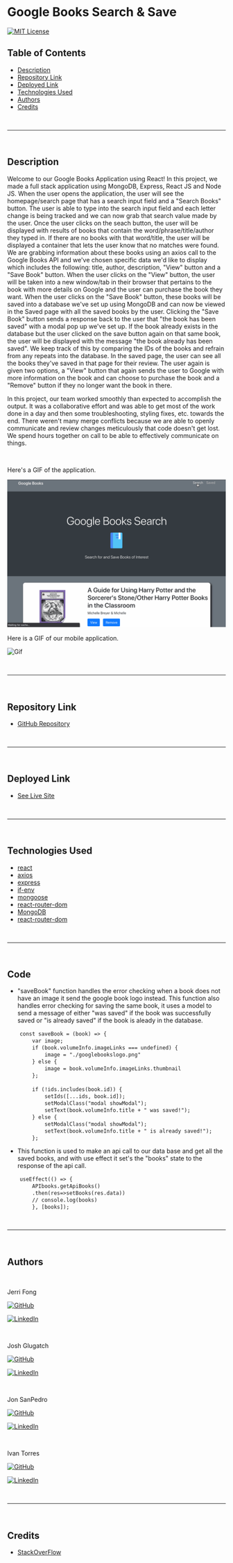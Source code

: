 # Google Books Search & Save


[![MIT License](https://img.shields.io/badge/License-MIT-blue.svg)](https://www.mit.edu/~amini/LICENSE.md)

## Table of Contents
* [Description](#Description)
* [Repository Link](#repository-link)
* [Deployed Link](#deployed-link)
* [Technologies Used](#Technologies-Used)
* [Authors](#Authors)
* [Credits](#Credits)

<br>
<hr>
<br>


## Description 

Welcome to our Google Books Application using React! In this project, we made a full stack application using MongoDB, Express, React JS and Node JS. When the user opens the application, the user will see the homepage/search page that has a search input field and a "Search Books" button. The user is able to type into the search input field and each letter change is being tracked and we can now grab that search value made by the user. Once the user clicks on the seach button, the user will be displayed with results of books that contain the word/phrase/title/author they typed in. If there are no books with that word/title, the user will be displayed a container that lets the user know that no matches were found. We are grabbing information about these books using an axios call to the Google Books API and we've chosen specific data we'd like to display which includes the following: title, author, description, "View" button and a "Save Book" button. When the user clicks on the "View" button, the user will be taken into a new window/tab in their browser that pertains to the book with more details on Google and the user can purchase the book they want. When the user clicks on the "Save Book" button, these books will be saved into a database we've set up using MongoDB and can now be viewed in the Saved page with all the saved books by the user. Clicking the "Save Book" button sends a response back to the user that "the book has been saved" with a modal pop up we've set up. If the book already exists in the database but the user clicked on the save button again on that same book, the user will be displayed with the message "the book already has been saved". We keep track of this by comparing the IDs of the books and refrain from any repeats into the database. In the saved page, the user can see all the books they've saved in that page for their review. The user again is given two options, a "View" button that again sends the user to Google with more information on the book and can choose to purchase the book and a "Remove" button if they no longer want the book in there. 


In this project, our team worked smoothly than expected to accomplish the output. It was a collaborative effort and was able to get most of the work done in a day and then some troubleshooting, styling fixes, etc. towards the end. There weren't many merge conflicts because we are able to openly communicate and review changes meticulously that code doesn't get lost. We spend hours together on call to be able to effectively communicate on things.

<br>

Here's a GIF of the application.

![Gif](./assets/googleBook.gif)

Here is a GIF of our mobile application. 

![Gif](./assets/mobilegoogle.gif)

<br>
<hr>
<br>

## Repository Link
* [GitHub Repository](https://github.com/janessaref/google-books-search)

<br>
<hr>
<br>

## Deployed Link
* [See Live Site]()

<br>
<hr>
<br>

## Technologies Used
* [react](https://reactjs.org/)
* [axios](https://www.npmjs.com/package/axios)
* [express](https://www.npmjs.com/package/express)
* [if-env](https://www.npmjs.com/package/if-env)
* [mongoose](https://mongoosejs.com/)
* [react-router-dom](https://reactrouter.com/)
* [MongoDB](https://www.mongodb.com/)
* [react-router-dom](https://nodejs.org/en/)

<br>
<hr>
<br>


## Code
* "saveBook" function handles the error checking when a book does not have an image it send the google book logo instead. This function also handles error checking for saving the same book, it uses a model to send a message of either "was saved" if the book was successfully saved or "is already saved" if the book is aleady in the database. 
```
    const saveBook = (book) => {
        var image;
        if (book.volumeInfo.imageLinks === undefined) {
            image = "./googlebookslogo.png"
        } else {
            image = book.volumeInfo.imageLinks.thumbnail
        };
    
        if (!ids.includes(book.id)) {
            setIds([...ids, book.id]);
            setModalClass("modal showModal");
            setText(book.volumeInfo.title + " was saved!");
        } else {
            setModalClass("modal showModal");
            setText(book.volumeInfo.title + " is already saved!");
        };
```

* This function is used to make an api call to our data base and get all the saved books, and with use effect it set's the "books" state to the response of the api call. 
```
    useEffect(() => {
        APIbooks.getApiBooks()
        .then(res=>setBooks(res.data))
        // console.log(books)
        }, [books]);
```

<br>
<hr>
<br>

## Authors 
<br>

Jerri Fong
<br>

[![GitHub](https://img.shields.io/badge/github-%23100000.svg?&style=for-the-badge&logo=github&logoColor=white)](https://github.com/janessaref)
<br>

[![LinkedIn](https://img.shields.io/badge/linkedin-%230077B5.svg?&style=for-the-badge&logo=linkedin&logoColor=white)](https://linkedin.com/in/janessafong)

<br>

Josh Glugatch
<br>

[![GitHub](https://img.shields.io/badge/github-%23100000.svg?&style=for-the-badge&logo=github&logoColor=white)](https://github.com/joshglugatch)
<br>

[![LinkedIn](https://img.shields.io/badge/linkedin-%230077B5.svg?&style=for-the-badge&logo=linkedin&logoColor=white)](www.linkedin.com/in/joshua-glugatch)

<br>

Jon SanPedro
<br>

[![GitHub](https://img.shields.io/badge/github-%23100000.svg?&style=for-the-badge&logo=github&logoColor=white)](https://github.com/jsp117)
<br>

[![LinkedIn](https://img.shields.io/badge/linkedin-%230077B5.svg?&style=for-the-badge&logo=linkedin&logoColor=white)](https://www.linkedin.com/in/jonathansanpedro/)

<br>

Ivan Torres
<br>

[![GitHub](https://img.shields.io/badge/github-%23100000.svg?&style=for-the-badge&logo=github&logoColor=white)](https://github.com/IvanTorresMia)
<br>

[![LinkedIn](https://img.shields.io/badge/linkedin-%230077B5.svg?&style=for-the-badge&logo=linkedin&logoColor=white)](www.linkedin.com/in/ivan-torres-0828931b2)

<br>
<hr>
<br>

## Credits
* [StackOverFlow](https://stackoverflow.com/)

